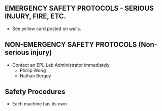 ## EMERGENCY SAFETY PROTOCOLS - SERIOUS INJURY, FIRE, ETC.

- See yellow card posted on walls.

## NON-EMERGENCY SAFETY PROTOCOLS (Non-serious injury)

- Contact an EPL Lab Administrator immediately
   - Phillip Wong
   - Nathan Bergey

## Safety Procedures

- Each machine has its own 
